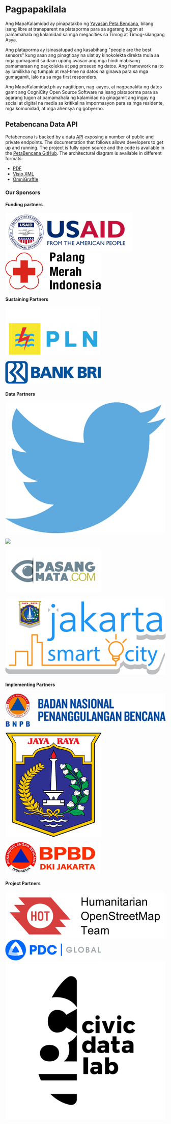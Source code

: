 # Pagpapakilala

Ang MapaKalamidad ay pinapatakbo ng [Yayasan Peta Bencana](https://info.petabencana.id/), bilang isang libre at transparent na plataporma para sa agarang tugon at pamamahala ng kalamidad sa mga megacities sa Timog at Timog-silangang Asya.

Ang plataporma ay isinasatupad ang kasabihang "people are the best sensors" kung saan ang pinagtibay na ulat ay kinokolekta direkta mula sa mga gumagamit sa daan upang iwasan ang mga hindi mabisang pamamaraan ng pagkolekta at pag proseso ng datos. Ang framework na ito ay lumilikha ng tumpak at real-time na datos na ginawa para sa mga gumagamit, lalo na sa mga first responders.

Ang MapaKalamidad.ph ay nagtitipon, nag-aayos, at nagpapakita ng datos gamit ang CogniCity Open Source Software na isang plataporma para sa agarang tugon at pamamahala ng kalamidad na ginagamit ang ingay ng social at digital na media sa kritikal na impormasyon para sa mga residente, mga komunidad, at mga ahensya ng gobyerno.

## Petabencana Data API

Petabencana is backed by a data [API](https://en.wikipedia.org/wiki/Application_programming_interface) exposing a number of public and private endpoints. The documentation that follows allows developers to get up and running. The project is fully open source and the code is available in the [PetaBencana GitHub](https://github.com/petabencana/). The architectural diagram is available in different formats:

* [PDF](https://github.com/petabencana/petabencana-docs/tree/d8b3cac5b3bc2a65abd49d874bf9c5798e93eb97/petabencana.pdf)
* [Visio XML](https://github.com/petabencana/petabencana-docs/tree/d8b3cac5b3bc2a65abd49d874bf9c5798e93eb97/petabencana.vdx)
* [OmniGraffle](https://github.com/petabencana/petabencana-docs/tree/d8b3cac5b3bc2a65abd49d874bf9c5798e93eb97/petabencana.graffle.zip)

### Our Sponsors

#### Funding partners

![USAid](.gitbook/assets/USAID-logo.png) ![PMI](.gitbook/assets/pmi_logo.png)

#### Sustaining Partners

![](.gitbook/assets/pln_logo.png)

![](.gitbook/assets/bri_logo.png)

#### Data Partners

![](.gitbook/assets/twitter_logo.png)

![](https://github.com/petabencana/petabencana-docs/tree/d8b3cac5b3bc2a65abd49d874bf9c5798e93eb97/Mapbox_logo.png)

![](.gitbook/assets/pasangmata_logo.png)

![](.gitbook/assets/jsc_logo.png)

#### Implementing Partners

![](.gitbook/assets/bnpb_logo.png)

![](.gitbook/assets/jayaraya_logo.png)

![](.gitbook/assets/bpbd_logo.png)

#### Project Partners

![](.gitbook/assets/Hot_logo.png) ![](.gitbook/assets/pcd_logo%20%281%29.png) ![](.gitbook/assets/cdl_logo.png)

